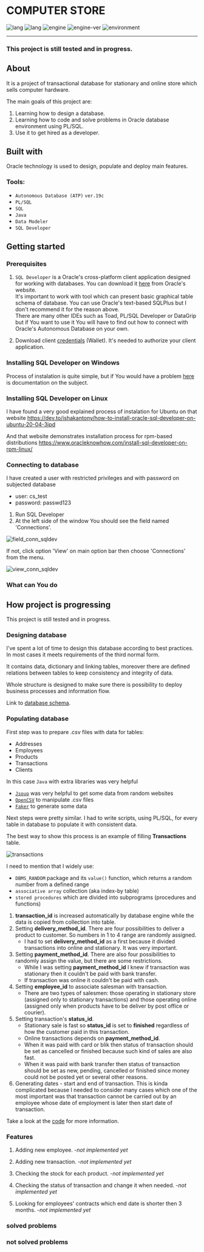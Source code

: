 # COMPUTER STORE

![lang](https://img.shields.io/static/v1?label=lang&message=PL/SQL&color=blue)
![lang](https://img.shields.io/static/v1?label=lang&message=SQL&color=blue)
![engine](https://img.shields.io/static/v1?label=engine&message=Oracle&color=green)
![engine-ver](https://img.shields.io/static/v1?label=version&message=19c&color=green)
![environment](https://img.shields.io/static/v1?label=env&message=cloud&color=red)

---

### This project is still tested and in progress.

## About
    
It is a project of transactional database for stationary and online store which sells computer hardware. 

The main goals of this project are:

1. Learning how to design a database.
2. Learning how to code and solve problems in Oracle database environment using PL/SQL.
3. Use it to get hired as a developer.

## Built with
    
Oracle technology is used to design, populate and deploy main features.
    
### Tools:

* `Autonomous Database (ATP)` `ver.19c` 
* `PL/SQL`
* `SQL`
* `Java`
* `Data Modeler`
* `SQL Developer`

## Getting started

### Prerequisites

1. `SQL Developer` is a Oracle's cross-platform client application designed for working with databases. You can download it [here](https://www.oracle.com/database/sqldeveloper/technologies/download/) from Oracle's website.  
It's important to work with tool which can present basic graphical table schema of database. You can use Oracle's text-based SQLPlus but I don't recommend it for the reason above.  
There are many other IDEs such as Toad, PL/SQL Developer or DataGrip but if You want to use it You will have to find out how to connect with Oracle's Autonomous Database on your own.

2. Download client [credentials]() (Wallet). It's needed to authorize your client application.

### Installing SQL Developer on Windows

Process of instalation is quite simple, but if You would have a problem [here](https://docs.oracle.com/en/database/oracle/sql-developer/22.2/rptug/sql-developer-concepts-usage.html#GUID-156BEBA3-2F9B-4CE0-8E91-728581FF46AB) is documentation on the subject. 

### Installing SQL Developer on Linux

I have found a very good explained process of instalation for Ubuntu on that website https://dev.to/ishakantony/how-to-install-oracle-sql-developer-on-ubuntu-20-04-3jpd

And that website demonstrates installation process for rpm-based distributions 
https://www.oracleknowhow.com/install-sql-developer-on-rpm-linux/

### Connecting to database

I have created a user with restricted privileges and with password on subjected database 
* user: cs_test
* password: passwd123

1. Run SQL Developer
2. At the left side of the window You should see the field named 'Connections'. 

![field_conn_sqldev](https://github.com/pawelpuszka/pawelpuszka.github.io/blob/76ce12fc8b375518f02a7f76b3a9b2ccc68b799c/conn_field_sqldev.png)

If not, click option 'View' on main option bar then choose 'Connections' from the menu.

![view_conn_sqldev](https://github.com/pawelpuszka/pawelpuszka.github.io/blob/66b8c3a970160cb94cc22cacb0d1d9ce5377a8eb/view_conn_sqldev.png)


### What can You do

### 

## How project is progressing

This project is still tested and in progress.
  
### Designing database

I've spent a lot of time to design this database according to best practices. In most cases it meets requirements of the third normal form.

It contains data, dictionary and linking tables, moreover there are defined relations between tables to keep consistency and integrity of data. 

Whole structure is designed to make sure there is possibility to deploy business processes and information flow.

Link to [database schema](https://pawelpuszka.github.io).

### Populating database

First step was to prepare .csv files with data for tables:
* Addresses
* Employees
* Products
* Transactions
* Clients
  
In this case `Java` with extra libraries was very helpful
* [`Jsoup`](https://jsoup.org) was very helpful to get some data from random websites
* [`OpenCSV`](https://www.geeksforgeeks.org/reading-csv-file-java-using-opencsv/?ref=lbp) to manipulate .csv files
* [`Faker`](https://github.com/DiUS/java-faker) to generate some data
  
Next steps were pretty similar. I had to write scripts, using PL/SQL, for every table in database to populate it with consistent data.

The best way to show this process is an example of filling **Transactions** table.

![transactions](https://github.com/pawelpuszka/pawelpuszka.github.io/blob/f626cc0c104af520fa648c0d946f1c0d8f21af38/transactions_table.png)


I need to mention that I widely use:
* `DBMS_RANDOM` package and its `value()` function, which returns a random number from a defined range
* `associative array` collection (aka index-by table)
* `stored procedures` which are divided into subprograms (procedures and functions)


1. **transaction_id** is increased automatically by database engine while the data is copied from collection into table. 
2. Setting **delivery_method_id**. There are four possibilities to deliver a product to customer. So numbers in 1 to 4 range are randomly assigned.
	* I had to set **delivery_method_id** as a first because it divided transactions into online and stationary. It was very important.
3. Setting **payment_method_id**. There are also four possibilities to randomly assign the value, but there are some restrictions.
	* While I was setting **payment_method_id** I knew if transaction was stationary then it couldn't be paid with bank transfer. 
	* If transaction was online it couldn't be paid with cash.
4. Setting **employee_id** to associate salesman with transaction.
	* There are two types of salesmen: those operating in stationary store (assigned only to stationary transactions) and those operating online (assigned only when        products have to be deliver by post office or courier). 
5. Setting transaction's **status_id**. 
	* Stationary sale is fast so **status_id** is set to **finished** regardless of how the customer paid in this transaction.
	* Online transactions depends on **payment_method_id**.
	* When it was paid with card or blik then status of transaction should be set as cancelled or finished because such kind of sales are also fast.
	* When it was paid with bank transfer then status of transaction should be set as new, pending, cancelled or finished since money could not be posted yet or several other reasons.
6. Generating dates - start and end of transaction. This is kinda complicated because I needed to consider many cases which one of the most important was that       transaction cannot be carried out by an employee whose date of employment is later then start date of transaction.

Take a look at the [code](https://github.com/pawelpuszka/ComputerStoreDatabase/blob/e1f8632ab00134c82cecb8099c6296f24ae98c3c/populating%20computer_store/transactions/script_add_data_to_transactions.sql) for more information.
 
### Features

1. Adding new employee. -*not implemented yet*

2. Adding new transaction. -*not implemented yet*

3. Checking the stock for each product. -*not implemented yet*

4. Checking the status of transaction and change it when needed. -*not implemented yet*

5. Looking for employees' contracts which end date is shorter then 3 months. -*not implemented yet* 




     
### solved problems
      
### not solved problems
      
